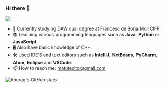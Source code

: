 ### Hi there 👋
![](https://komarev.com/ghpvc/?username=MatiasAGomezJ&color=blueviolet)
- 🌱 Currently studying DAW dual degree at Francesc de Borja Moll CIFP.
- 📚 Learning various programming lenguages such as **Java**, **Python** or **JavaScript**.
- 🖥️ Also have basic knowledge of C++.
- 🛠️ Used IDE'S and text editors such as **IntellIJ**, **NetBeans**, **PyCharm**, **Atom**, **Eclipse** and **VSCode**.
- 📫 How to reach me: matutecito@gmail.com

![Anurag's GitHub stats](https://github-readme-stats.vercel.app/api?username=MatiasAGomezJ&show_icons=true&theme=radical)
